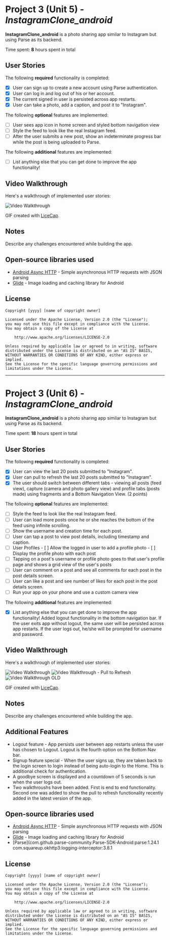 #  Project 3 (Unit 5) - *InstagramClone_android*

**InstagramClone_android** is a photo sharing app similar to Instagram but using Parse as its backend.

Time spent: **8** hours spent in total

## User Stories

The following **required** functionality is completed:

- [X] User can sign up to create a new account using Parse authentication.
- [X] User can log in and log out of his or her account.
- [X] The current signed in user is persisted across app restarts.
- [X] User can take a photo, add a caption, and post it to "Instagram".

The following **optional** features are implemented:

- [ ] User sees app icon in home screen and styled bottom navigation view
- [ ] Style the feed to look like the real Instagram feed.
- [ ] After the user submits a new post, show an indeterminate progress bar while the post is being uploaded to Parse.

The following **additional** features are implemented:

- [ ] List anything else that you can get done to improve the app functionality!

## Video Walkthrough

Here's a walkthrough of implemented user stories:

<img src='https://github.com/saminaqazi123456/InstagramClone_android/blob/master/walkthrough.gif' title='Video Walkthrough' width='' alt='Video Walkthrough' />

GIF created with [LiceCap](http://www.cockos.com/licecap/).

## Notes

Describe any challenges encountered while building the app.

## Open-source libraries used

- [Android Async HTTP](https://github.com/codepath/CPAsyncHttpClient) - Simple asynchronous HTTP requests with JSON parsing
- [Glide](https://github.com/bumptech/glide) - Image loading and caching library for Android

## License

    Copyright [yyyy] [name of copyright owner]

    Licensed under the Apache License, Version 2.0 (the "License");
    you may not use this file except in compliance with the License.
    You may obtain a copy of the License at

        http://www.apache.org/licenses/LICENSE-2.0

    Unless required by applicable law or agreed to in writing, software
    distributed under the License is distributed on an "AS IS" BASIS,
    WITHOUT WARRANTIES OR CONDITIONS OF ANY KIND, either express or implied.
    See the License for the specific language governing permissions and
    limitations under the License.

---------------------------------------------------------------------------------------------------------------

# Project 3 (Unit 6) - *InstagramClone_android*

**InstagramClone_android** is a photo sharing app similar to Instagram but using Parse as its backend.

Time spent: **18** hours spent in total

## User Stories

The following **required** functionality is completed:

- [X] User can view the last 20 posts submitted to "Instagram".
- [X] User can pull to refresh the last 20 posts submitted to "Instagram".
- [X] The user should switch between different tabs - viewing all posts (feed view), capture (camera and photo gallery view) and profile tabs (posts made) using fragments and a Bottom Navigation View. (2 points)

The following **optional** features are implemented:

- [ ] Style the feed to look like the real Instagram feed.
- [ ] User can load more posts once he or she reaches the bottom of the feed using infinite scrolling.
- [ ] Show the username and creation time for each post.
- [ ] User can tap a post to view post details, including timestamp and caption.
- [ ] User Profiles
      - [ ] Allow the logged in user to add a profile photo
      - [ ] Display the profile photo with each post
- [ ] Tapping on a post's username or profile photo goes to that user's profile page and shows a grid view of the user's posts
- [ ] User can comment on a post and see all comments for each post in the post details screen.
- [ ] User can like a post and see number of likes for each post in the post details screen.
- [ ] Run your app on your phone and use a custom camera view

The following **additional** features are implemented:

- [X] List anything else that you can get done to improve the app functionality!
Added logout functionality in the bottom navigation bar. If the user exits app without logout, the same user will be persisted across app restarts. If the user logs out, he/she will be prompted for username and password.

## Video Walkthrough

Here's a walkthrough of implemented user stories:

<img src='https://github.com/saminaqazi123456/InstagramClone_android/blob/master/walkthrough_2.gif' title='Video Walkthrough' width='' alt='Video Walkthrough' />

<img src='https://github.com/saminaqazi123456/InstagramClone_android/blob/master/walkthrough_3.gif' title='Video Walkthrough' width='' alt='Video Walkthrough - Pull to Refresh' />

<img src='http://i.imgur.com/link/to/your/gif/file.gif' title='Video Walkthrough' width='' alt='Video Walkthrough OLD' />

GIF created with [LiceCap](http://www.cockos.com/licecap/).

## Notes

Describe any challenges encountered while building the app.

## Additional Features

- Logout feature - App persists user between app restarts unless the user has chosen to Logout. Logout is the fourth option on the Bottom Nav bar.
- Signup feature special - When the user signs up, they are taken back to the login screen to login instead of being auto-login to the Home. This is additional check for authentication.
- A goodbye screen is displayed and a countdown of 5 seconds is run when the user logs out.
- Two walkthroushs have been added. First is end to end functionality. Second one was added to show the pull to refresh functionality recently added in the latest version of the app.

## Open-source libraries used

- [Android Async HTTP](https://github.com/codepath/CPAsyncHttpClient) - Simple asynchronous HTTP requests with JSON parsing
- [Glide](https://github.com/bumptech/glide) - Image loading and caching library for Android
- [Parse](com.github.parse-community.Parse-SDK-Android:parse:1.24.1 com.squareup.okhttp3:logging-interceptor:3.8.1 

## License

    Copyright [yyyy] [name of copyright owner]

    Licensed under the Apache License, Version 2.0 (the "License");
    you may not use this file except in compliance with the License.
    You may obtain a copy of the License at

        http://www.apache.org/licenses/LICENSE-2.0

    Unless required by applicable law or agreed to in writing, software
    distributed under the License is distributed on an "AS IS" BASIS,
    WITHOUT WARRANTIES OR CONDITIONS OF ANY KIND, either express or implied.
    See the License for the specific language governing permissions and
    limitations under the License.


